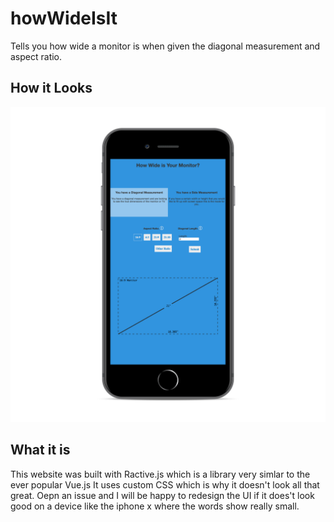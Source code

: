 # howWideIsIt
Tells you how wide a monitor is when given the diagonal measurement and aspect ratio.

## How it Looks
![How the web app looks](screen.png)

## What it is
This website was built with Ractive.js which is a library very simlar to the ever popular Vue.js It uses custom CSS which is why it doesn't look all that great. Oepn an issue and I will be happy to redesign the UI if it does't look good on a device like the iphone x where the words show really small.
